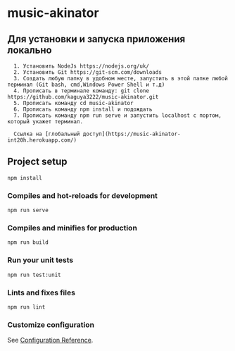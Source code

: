 # music-akinator

## Для установки и запуска приложения локально
```
  1. Установить NodeJs https://nodejs.org/uk/
  2. Установить Git https://git-scm.com/downloads
  3. Создать любую папку в удобном месте, запустить в этой папке любой терминал (Git bash, cmd,Windows Power Shell и т.д) 
  4. Прописать в терминале команду: git clone https://github.com/kaguya3222/music-akinator.git
  5. Прописать команду cd music-akinator
  6. Прописать команду npm install и подождать
  7. Прописать команду npm run serve и запустить localhost с портом, который укажет терминал.
  
  Ссылка на [глобальный доступ](https://music-akinator-int20h.herokuapp.com/)

```

## Project setup
```
npm install
```

### Compiles and hot-reloads for development
```
npm run serve
```

### Compiles and minifies for production
```
npm run build
```

### Run your unit tests
```
npm run test:unit
```

### Lints and fixes files
```
npm run lint
```

### Customize configuration
See [Configuration Reference](https://cli.vuejs.org/config/).
